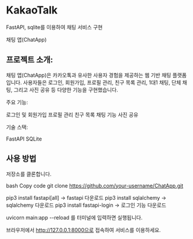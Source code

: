 # KakaoTalk
FastAPI, sqlite를 이용하여 채팅 서비스 구현

채팅 앱(ChatApp)
## 프로젝트 소개:

채팅 앱(ChatApp)은 카카오톡과 유사한 사용자 경험을 제공하는 웹 기반 채팅 플랫폼입니다. 사용자들은 로그인, 회원가입, 프로필 관리, 친구 목록 관리, 1대1 채팅, 단체 채팅, 그리고 사진 공유 등 다양한 기능을 구현했습니다.

주요 기능:

로그인 및 회원가입
프로필 관리
친구 목록
채팅 기능
사진 공유

기술 스택:

FastAPI
SQLite

## 사용 방법
저장소를 클론합니다.

bash
Copy code
git clone https://github.com/your-username/ChatApp.git

pip3 install fastapi[all] -> fastapi 다운로드
pip3 install sqlalchemy -> sqlalchemy 다운로드
pip3 install fastapi-login -> 로그인 기능 다운로드

uvicorn main:app --reload 를 터미널에 입력하면 실행됩니다.

브라우저에서 http://127.0.0.1:8000으로 접속하여 서비스를 이용하세요.
